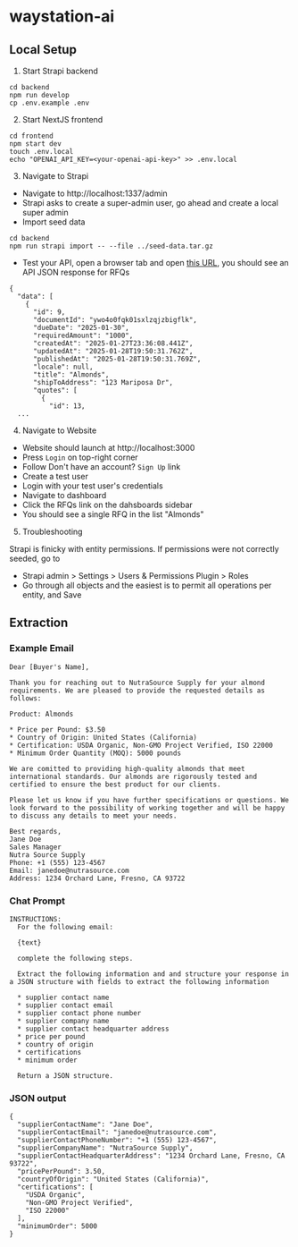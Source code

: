 # waystation-ai

## Local Setup

1. Start Strapi backend

```
cd backend
npm run develop
cp .env.example .env
```

2. Start NextJS frontend

```
cd frontend
npm start dev
touch .env.local
echo "OPENAI_API_KEY=<your-openai-api-key>" >> .env.local
```


3. Navigate to Strapi

* Navigate to http://localhost:1337/admin
* Strapi asks to create a super-admin user, go ahead and create a local super admin
* Import seed data

```
cd backend
npm run strapi import -- --file ../seed-data.tar.gz
```

* Test your API, open a browser tab and open [this URL](http://localhost:1337/api/rfqs?populate[quotes][populate][supplier]=*), you should see an API JSON response for RFQs

```
{
  "data": [
    {
      "id": 9,
      "documentId": "ywo4o0fqk01sxlzqjzbigflk",
      "dueDate": "2025-01-30",
      "requiredAmount": "1000",
      "createdAt": "2025-01-27T23:36:08.441Z",
      "updatedAt": "2025-01-28T19:50:31.762Z",
      "publishedAt": "2025-01-28T19:50:31.769Z",
      "locale": null,
      "title": "Almonds",
      "shipToAddress": "123 Mariposa Dr",
      "quotes": [
        {
          "id": 13,
  ...        
```

4. Navigate to Website

* Website should launch at http://localhost:3000
* Press `Login` on top-right corner
* Follow Don't have an account? `Sign Up` link
* Create a test user
* Login with your test user's credentials
* Navigate to dashboard
* Click the RFQs link on the dahsboards sidebar
* You should see a single RFQ in the list "Almonds"

5. Troubleshooting

Strapi is finicky with entity permissions. If permissions were not correctly seeded, go to 

* Strapi admin >  Settings > Users & Permissions Plugin > Roles
* Go through all objects and the easiest is to permit all operations per entity, and Save


## Extraction

### Example Email

```
Dear [Buyer's Name],

Thank you for reaching out to NutraSource Supply for your almond requirements. We are pleased to provide the requested details as follows:

Product: Almonds

* Price per Pound: $3.50
* Country of Origin: United States (California)
* Certification: USDA Organic, Non-GMO Project Verified, ISO 22000
* Minimum Order Quantity (MOQ): 5000 pounds

We are comitted to providing high-quality almonds that meet international standards. Our almonds are rigorously tested and certified to ensure the best product for our clients.

Please let us know if you have further specifications or questions. We look forward to the possibility of working together and will be happy to discuss any details to meet your needs.

Best regards,
Jane Doe
Sales Manager
Nutra Source Supply
Phone: +1 (555) 123-4567
Email: janedoe@nutrasource.com
Address: 1234 Orchard Lane, Fresno, CA 93722
```


### Chat Prompt

```
INSTRUCTIONS: 
  For the following email:

  {text}

  complete the following steps.

  Extract the following information and and structure your response in a JSON structure with fields to extract the following information

  * supplier contact name
  * supplier contact email
  * supplier contact phone number
  * supplier company name
  * supplier contact headquarter address
  * price per pound
  * country of origin
  * certifications
  * minimum order

  Return a JSON structure.
```

### JSON output

```
{
  "supplierContactName": "Jane Doe",
  "supplierContactEmail": "janedoe@nutrasource.com",
  "supplierContactPhoneNumber": "+1 (555) 123-4567",
  "supplierCompanyName": "NutraSource Supply",
  "supplierContactHeadquarterAddress": "1234 Orchard Lane, Fresno, CA 93722",
  "pricePerPound": 3.50,
  "countryOfOrigin": "United States (California)",
  "certifications": [
    "USDA Organic",
    "Non-GMO Project Verified",
    "ISO 22000"
  ],
  "minimumOrder": 5000
}
```
